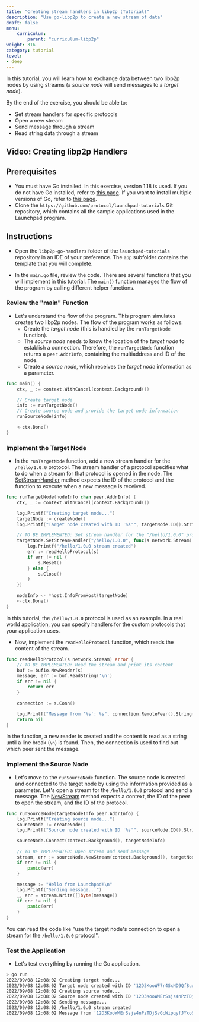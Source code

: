 ```yaml
---
title: "Creating stream handlers in libp2p (Tutorial)"
description: "Use go-libp2p to create a new stream of data"
draft: false
menu:
    curriculum:
        parent: "curriculum-libp2p"
weight: 316
category: tutorial
level:
- deep
---
```


In this tutorial, you will learn how to exchange data between two libp2p nodes by using streams (a _source node_ will send messages to a _target node_).

By the end of the exercise, you should be able to:

* Set stream handlers for specific protocols
* Open a new stream
* Send message through a stream
* Read string data through a stream

## Video: Creating libp2p Handlers

## Prerequisites

* You must have Go installed. In this exercise, version 1.18 is used.
If you do not have Go installed, refer to [this page](https://go.dev/doc/install).
If you want to install multiple versions of Go, refer to [this page](https://go.dev/doc/manage-install#installing-multiple).
* Clone the `https://github.com/protocol/launchpad-tutorials` Git repository, which contains all the sample applications used in the Launchpad program.

## Instructions

* Open the `libp2p-go-handlers` folder of the `launchpad-tutorials` repository in an IDE of your preference. The `app` subfolder contains the template that you will complete.

* In the `main.go` file, review the code.
There are several functions that you will implement in this tutorial.
The `main()` function manages the flow of the program by calling different helper functions.

### Review the "main" Function

* Let's understand the flow of the program. This program simulates creates two libp2p nodes. The flow of the program works as follows:
    - Create the _target node_ (this is handled by the `runTargetNode` function).
    - The _source node_ needs to know the location of the _target node_ to establish a connection. Therefore, the `runTargetNode` function returns a `peer.AddrInfo`, containing the multiaddress and ID of the node.
    - Create a _source node_, which receives the _target node_ information as a parameter.

```go
func main() {
	ctx, _ := context.WithCancel(context.Background())

	// Create target node
	info := runTargetNode()
	// Create source node and provide the target node information
	runSourceNode(info)

	<-ctx.Done()
}
```

### Implement the Target Node

* In the `runTargetNode` function, add a new stream handler for the `/hello/1.0.0` protocol. The stream handler of a protocol specifies what to do when a stream for that protocol is opened in the node.
The [SetStreamHandler](https://github.com/libp2p/go-libp2p/blob/master/core/host/host.go#L52) method expects the ID of the protocol and the function to execute when a new message is received.

```go
func runTargetNode(nodeInfo chan peer.AddrInfo) {
	ctx, _ := context.WithCancel(context.Background())

	log.Printf("Creating target node...")
	targetNode := createNode()
	log.Printf("Target node created with ID '%s'", targetNode.ID().String())

	// TO BE IMPLEMENTED: Set stream handler for the "/hello/1.0.0" protocol
	targetNode.SetStreamHandler("/hello/1.0.0", func(s network.Stream) {
		log.Printf("/hello/1.0.0 stream created")
		err := readHelloProtocol(s)
		if err != nil {
			s.Reset()
		} else {
			s.Close()
		}
	})

	nodeInfo <- *host.InfoFromHost(targetNode)
	<-ctx.Done()
}
```

In this tutorial, the `/hello/1.0.0` protocol is used as an example. In a real world application, you can specify handlers for the custom protocols that your application uses.

* Now, implement the `readHelloProtocol` function, which reads the content of the stream.

```go
func readHelloProtocol(s network.Stream) error {
	// TO BE IMPLEMENTED: Read the stream and print its content
	buf := bufio.NewReader(s)
	message, err := buf.ReadString('\n')
	if err != nil {
		return err
	}

	connection := s.Conn()

	log.Printf("Message from '%s': %s", connection.RemotePeer().String(), message)
	return nil
}
```

In the function, a new reader is created and the content is read as a string until a line break (`\n`) is found. Then, the connection is used to find out which peer sent the message.

### Implement the Source Node

* Let's move to the `runSourceNode` function. The source node is created and connected to the target node by using the information provided as a parameter. Let's open a stream for the `/hello/1.0.0` protocol and send a message.
The [NewStream](https://github.com/libp2p/go-libp2p/blob/master/core/host/host.go#L66) method expects a context, the ID of the peer to open the stream, and the ID of the protocol.

```go
func runSourceNode(targetNodeInfo peer.AddrInfo) {
	log.Printf("Creating source node...")
	sourceNode := createNode()
	log.Printf("Source node created with ID '%s'", sourceNode.ID().String())

	sourceNode.Connect(context.Background(), targetNodeInfo)

	// TO BE IMPLEMENTED: Open stream and send message
	stream, err := sourceNode.NewStream(context.Background(), targetNodeInfo.ID, "/hello/1.0.0")
	if err != nil {
		panic(err)
	}

	message := "Hello from Launchpad!\n"
	log.Printf("Sending message...")
	_, err = stream.Write([]byte(message))
	if err != nil {
		panic(err)
	}
}
```

You can read the code like "use the target node's connection to open a stream for the `/hello/1.0.0` protocol".

### Test the Application

* Let's test everything by running the Go application.

```bash
> go run  .
2022/09/08 12:08:02 Creating target node...
2022/09/08 12:08:02 Target node created with ID '12D3KooWF7r4SxND9Qf8uu9u3PtDduG5ET4NZf1Pw25BMqQEvXRP'
2022/09/08 12:08:02 Creating source node...
2022/09/08 12:08:02 Source node created with ID '12D3KooWMErSsjs4nPzTDjSvGcWipqyfJYxoSQJM57mTPWccEYQA'
2022/09/08 12:08:02 Sending message...
2022/09/08 12:08:02 /hello/1.0.0 stream created
2022/09/08 12:08:02 Message from '12D3KooWMErSsjs4nPzTDjSvGcWipqyfJYxoSQJM57mTPWccEYQA': Hello from Launchpad!
```
